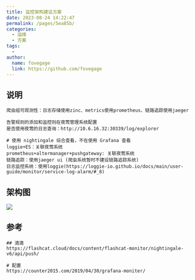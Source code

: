 ```yaml
---
title: 监控架构建设方案
date: 2023-08-24 14:22:47
permalink: /pages/5ea85b/
categories:
  - 运维
  - 方案
tags:
  - 
author: 
  name: fovegage
  link: https://github.com/fovegage
---
```

## 说明

```
爬虫组可观测性：日志存储使用zinc、metrics使用prometheus、链路追踪使用jaeger

告警规则的添加和监控则在夜莺管理系统配置
是否使用夜莺的日志查询：http://10.6.16.32:30339/log/explorer

# 使用 nightingale 综合查看，不在使用 Grafana 查看
loggie+ES：关联夜莺系统
prometheus+altermanager+pushgateway: 关联夜莺系统
链路追踪：使用jaeger ui (爬虫系统暂时不建设链路追踪系统)
日志监控系统：使用loggie(https://loggie-io.github.io/docs/main/user-guide/monitor/service-log-alarm/#_8)
```

## 架构图

![](https://obsidian-foveagge.oss-cn-beijing.aliyuncs.com/blog/0cs7Pf.png)

## 参考

```
## 滴滴
https://flashcat.cloud/docs/content/flashcat-monitor/nightingale-v6/api/push/

# 配置
https://counter2015.com/2019/04/30/grafana-moniter/
```